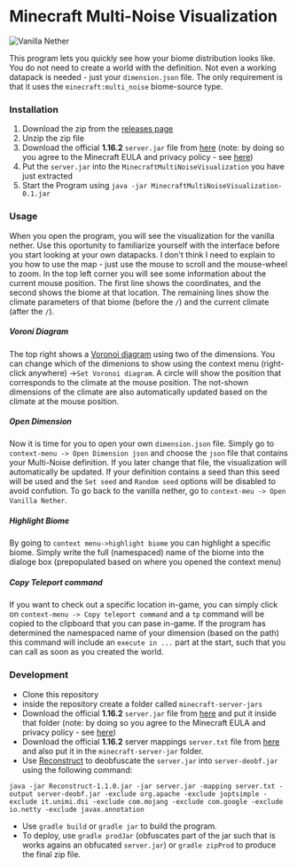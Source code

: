 Minecraft Multi-Noise Visualization
===================================

![Vanilla Nether](screenshots/vanilla-nether.jpg)

This program lets you quickly see how your biome distribution looks
like. You do not need to create a world with the definition. Not
even a working datapack is needed - just your ``dimension.json``
file. The only requirement is that it uses the
``minecraft:multi_noise`` biome-source type.

### Installation
1. Download the zip from the [releases page](https://github.com/jacobsjo/MinecraftMultiNoiseVisualization/releases)
1. Unzip the zip file
1. Download the official **1.16.2** ``server.jar`` file from [here](https://launcher.mojang.com/v1/objects/c5f6fb23c3876461d46ec380421e42b289789530/server.jar) (note: by doing so you agree to the Minecraft EULA and privacy policy - see [here](https://www.minecraft.net/en-us/download/server/))
1. Put the ``server.jar`` into the ``MinecraftMultiNoiseVisualization`` you have just extracted
1. Start the Program using ``java -jar MinecraftMultiNoiseVisualization-0.1.jar``

### Usage
When you open the program, you will see the visualization for the vanilla nether. Use this
oportunity to familiarize yourself with the interface before you start looking at
your own datapacks. I don't think I need to explain to you how to use the map - just use the mouse to scroll and
 the mouse-wheel to zoom. In the top left corner you will see some information about
the current mouse position. The first line shows the coordinates, and the second
shows the biome at that location. The remaining lines show the climate parameters of
that biome (before the ``/``) and the current climate (after the ``/``).

##### Voroni Diagram
The top right shows a [Voronoi diagram](https://en.wikipedia.org/wiki/Voronoi_diagram) using two
of the dimensions. You can change which of the dimenions to show using the context menu (right-click anywhere)
->``Set Voronoi diagram``. A circle will show the position that corresponds to the climate at the mouse position.
The not-shown dimensions of the climate are also automatically updated based on the climate
at the mouse position.

##### Open Dimension
Now it is time for you to open your own ``dimension.json`` file. Simply go to ``context-menu -> Open Dimension json``
and choose the ``json`` file that contains your Multi-Noise definition. If you later change that file, the visualization
will automatically be updated. If your definition contains a seed than this seed will be used and the ``Set seed`` and ``Random seed``
options will be disabled to avoid confution. To go back to the vanilla nether, go to ``context-meu -> Open Vanilla Nether``.

##### Highlight Biome
By going to ``context menu->highlight biome`` you can highlight a specific biome. Simply write the full (namespaced)
name of the biome into the dialoge box (prepopulated based on where you opened the context menu)

##### Copy Teleport command
If you want to check out a specific location in-game, you can simply click on ``context-menu -> Copy teleport command``
and a ``tp`` command will be copied to the clipboard that you can pase in-game. If the program has determined the
namespaced name of your dimension (based on the path) this command will include an ``execute in ...`` part at the start,
such that you can call as soon as you created the world.

### Development
- Clone this repository
- inside the repository create a folder called ``minecraft-server-jars``
- Download the official **1.16.2** ``server.jar`` file from [here](https://launcher.mojang.com/v1/objects/c5f6fb23c3876461d46ec380421e42b289789530/server.jar) and put it inside that folder (note: by doing so you agree to the Minecraft EULA and privacy policy - see [here](https://www.minecraft.net/en-us/download/server/))
- Download the official **1.16.2** server mappings ``server.txt`` file from [here](https://launcher.mojang.com/v1/objects/40337a76c8486473e5990f7bb44b13bc08b69e7a/server.txt) and also put it in the ``minecraft-server-jar`` folder.
- Use [Reconstruct](https://github.com/LXGaming/Reconstruct) to deobfuscate the ``server.jar`` into ``server-deobf.jar`` using the following command: 
```
java -jar Reconstruct-1.1.0.jar -jar server.jar -mapping server.txt -output server-deobf.jar -exclude org.apache -exclude joptsimple -exclude it.unimi.dsi -exclude com.mojang -exclude com.google -exclude io.netty -exclude javax.annotation
```
- Use ``gradle build`` or ``gradle jar`` to build the program.
- To deploy, use ``gradle prodJar`` (obfuscates part of the jar such that is works agains an obfucated ``server.jar``) or ``gradle zipProd`` to produce the final zip file.
